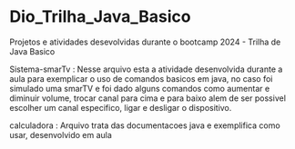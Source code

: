 # Dio_Trilha_Java_Basico
Projetos e atividades desevolvidas durante o bootcamp 2024 - Trilha de Java Basico


Sistema-smarTv : Nesse arquivo esta a atividade desenvolvida durante a aula para exemplicar o uso de comandos basicos em java, no caso foi simulado uma smarTV e foi dado alguns comandos 
como aumentar e diminuir volume, trocar canal para cima e para baixo alem de ser possivel escolher um canal especifico, ligar e desligar o dispositivo.


calculadora : Arquivo trata das documentacoes java e exemplifica como usar, desenvolvido em aula